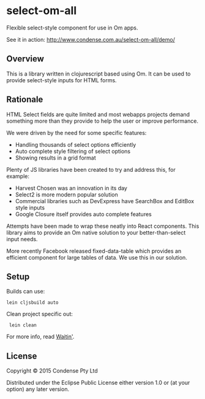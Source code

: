 # select-om-all

Flexible select-style component for use in Om apps.

See it in action: http://www.condense.com.au/select-om-all/demo/

## Overview

This is a library written in clojurescript based using Om.  It can be used to provide
select-style inputs for HTML forms.

## Rationale

HTML Select fields are quite limited and most webapps projects demand something
more than they provide to help the user or improve performance.

We were driven by the need for some specific features:

* Handling thousands of select options efficiently
* Auto complete style filtering of select options
* Showing results in a grid format

Plenty of JS libraries have been created to try and address this, for example:

* Harvest Chosen was an innovation in its day
* Select2 is more modern popular solution
* Commercial libraries such as DevExpress have SearchBox and EditBox style inputs  
* Google Closure itself provides auto complete features

Attempts have been made to wrap these neatly into React components.  This library
aims to provide an Om native solution to your better-than-select input needs.

More recently Facebook released fixed-data-table which provides an efficient 
component for large tables of data.  We use this in our solution.

## Setup

Builds can use:

    lein cljsbuild auto

Clean project specific out:

     lein clean

For more info, read [Waitin'](http://swannodette.github.io/2014/12/22/waitin/).

## License

Copyright © 2015 Condense Pty Ltd

Distributed under the Eclipse Public License either version 1.0 or (at your option) any later version.
